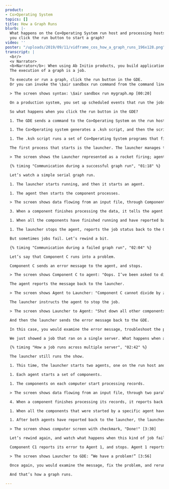 ```yaml
---
product:
- Co>Operating System
topics: []
title: How a Graph Runs
blurb: |-
  What happens on the Co>Operating System run host and processing hosts after
  you click the run button to start a graph?
video: ''
poster: "/uploads/2019/09/11/vidframe_cos_how_a_graph_runs_196x128.png"
transcript: |
  <br/>
  <v Narrator>
  <b>Narrator</b>: When using Ab Initio products, you build applications with graphs.
  The execution of a graph is a job.

  To execute or run a graph, click the run button in the GDE.
  Or you can invoke the \$air sandbox run command from the command line, specifying the name of a graph or a pset.

  > The screen shows syntax: \$air sandbox run mygraph.mp [00:20]

  On a production system, you set up scheduled events that run the jobs programmatically, either through the Control Center or through a third-party scheduling utility.

  So what happens when you click the run button in the GDE?

  1. The GDE sends a command to the Co>Operating System on the run host.

  1. The Co>Operating system generates a .ksh script, and then the script starts running.

  1. The .ksh script runs a set of Co>Operating System programs that first define the structure of the graph, and then start a set of processes.

  The first process that starts is the launcher. The launcher manages the actual execution of the graph. Each job only has one launcher process, no matter how many partitions the job is using, or how many computers the job is running on. The launcher starts one or more agent processes on each processing computer, and usually the run host is also a processing computer.

  > The screen shows the Launcher represented as a rocket firing; agents represented as humans wearing dark glasses and fedoras; and computers represented as rectangular boxes, one labeled "run host." [01:12]

  {% timing "Communication during a successful graph run", "01:18" %}

  Let’s watch a simple serial graph run.

  1. The launcher starts running, and then it starts an agent.

  1. The agent then starts the component processes.

  > The screen shows data flowing from an input file, through Components A, B, and C in turn, to an output file. [01:33]

  3. When a component finishes processing the data, it tells the agent that it’s finished, and then stops.

  1. When all the components have finished running and have reported back to the agent, the agent reports back to the launcher.

  1. The launcher stops the agent, reports the job status back to the GDE, and then stops running.

  But sometimes jobs fail. Let’s rewind a bit.

  {% timing "Communication during a failed graph run", "02:04" %}

  Let’s say that Component C runs into a problem.

  Component C sends an error message to the agent, and stops.

  > The screen shows Component C to agent: "Oops. I’ve been asked to divide by zero."

  The agent reports the message back to the launcher.

  > The screen shows Agent to Launcher: "Component C cannot divide by zero."

  The launcher instructs the agent to stop the job.

  > The screen shows Launcher to Agent: "Shut down all other components."

  And then the launcher sends the error message back to the GDE.

  In this case, you would examine the error message, troubleshoot the problem, and try running the graph again.

  We just showed a job that ran on a single server. What happens when a job is distributed across multiple servers?

  {% timing "How a job runs across multiple server", "02:42" %}

  The launcher still runs the show.

  1. This time, the launcher starts two agents, one on the run host and the second one on the remote processing computer.

  1. Each agent starts a set of components.

  1. The components on each computer start processing records.

  > The screen shows data flowing from an input file, through two parallel flows (components A1, B1, and C1, and components A2, B2, and C2) to a single output file. [03:01]

  4. When a component finishes processing its records, it reports back to its agent and then stops.

  1. When all the components that were started by a specific agent have finished running, and have reported back to that agent, the agent reports back to the launcher.

  1. After both agents have reported back to the launcher, the launcher stops each agent, reports the job status back to the GDE, and stops.

  > The screen shows computer screen with checkmark, "Done!" [3:30]

  Let’s rewind again, and watch what happens when this kind of job fails.

  Component C1 reports its error to Agent 1, and stops. Agent 1 reports the message back to the launcher. But Agent 2 and the components on the remote processing computer are still running, so the launcher tells Agent 2 to stop its components, too. Then the launcher sends an error message back to the GDE, and stops running.

  > The screen shows Launcher to GDE: “We have a problem!” [3:56]

  Once again, you would examine the message, fix the problem, and rerun the graph.

  And that’s how a graph runs.

---
```

